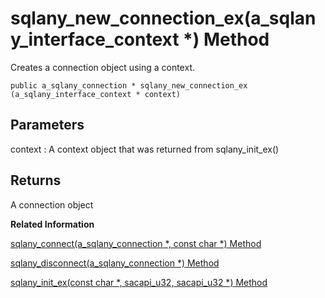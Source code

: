 <!-- loio3bf670306c5f1014bf1db3c92e8e9a7e -->

# sqlany\_new\_connection\_ex\(a\_sqlany\_interface\_context \*\) Method

Creates a connection object using a context.



```
public a_sqlany_connection * sqlany_new_connection_ex (a_sqlany_interface_context * context)
```



## Parameters

context
:   A context object that was returned from sqlany\_init\_ex\(\)



## Returns

A connection object

**Related Information**  


[sqlany\_connect\(a\_sqlany\_connection \*, const char \*\) Method](sqlany-connect-a-sqlany-connection-const-char-method-3bf5542.md "Creates a connection to a SQL Anywhere database server using the supplied connection object and connection string.")

[sqlany\_disconnect\(a\_sqlany\_connection \*\) Method](sqlany-disconnect-a-sqlany-connection-method-3bf563b.md "Disconnects an already established SQL Anywhere connection.")

[sqlany\_init\_ex\(const char \*, sacapi\_u32, sacapi\_u32 \*\) Method](sqlany-init-ex-const-char-sacapi-u32-sacapi-u32-method-3bf6493.md "Initializes the interface using a context.")


